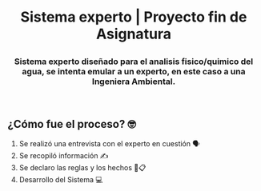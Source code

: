 # <p align="center">Sistema experto | Proyecto fin de Asignatura </p>

### <p align="center"> Sistema experto diseñado para el analisis fisico/quimico del agua, se intenta emular a un experto, en este caso a una Ingeniera Ambiental.</p>

<br>

## ¿Cómo fue el proceso? 🤓

1. Se realizó una entrevista con el experto en cuestión 🗣️
2. Se recopiló información ✍️
3. Se declaro las reglas y los hechos 📏📋
4. Desarrollo del Sistema 💻